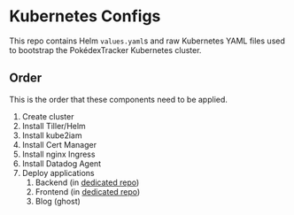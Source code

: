 # Kubernetes Configs

This repo contains Helm `values.yaml`s and raw Kubernetes YAML files used to
bootstrap the PokédexTracker Kubernetes cluster.

## Order

This is the order that these components need to be applied.

1. Create cluster
2. Install Tiller/Helm
3. Install kube2iam
4. Install Cert Manager
5. Install nginx Ingress
6. Install Datadog Agent
7. Deploy applications
    1. Backend (in [dedicated repo](https://github.com/pokedextracker/api.pokedextracker.com))
    2. Frontend (in [dedicated repo](https://github.com/pokedextracker/pokedextracker.com))
    3. Blog (ghost)

